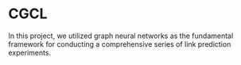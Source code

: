 # CGCL
In this project, we utilized graph neural networks as the fundamental framework for conducting a comprehensive series of link prediction experiments.
